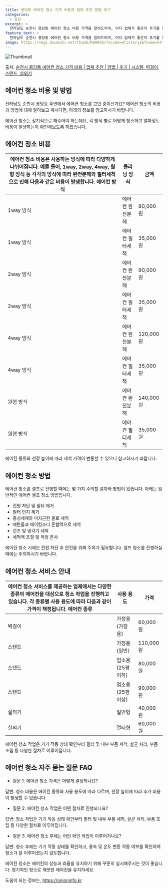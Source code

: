 ```yaml
---
title: 용당동 에어컨 청소 가격 비용과 업체 추천 방법 후기
categories:
  - 일상
excerpt: >
  전라남도 순천시 용당동 에어컨 청소 비용 가격을 알려드리며, 어디 업체가 좋은지 후기를 통해 알아보겠습니다. 현재 글에서는 시스템, 벽걸이, 스탠드, 실외기 각각에 대해 청소 비용이 나와 있으니 참고하시면 되겠습니다. 에어컨 분해 청소 방법 보기 👈 클릭셀프 에어컨 청소 방법 보기👈 클릭순천시 용당동 에어컨 청소 비용시스템에어컨 방식클리닝방식금액1way 방식에어컨 완전분해80,000원1way 방식에어컨 필터세척35,000원2way 방식에어컨 완전분해90,000원2way 방식에어컨 필터세척35,000원4way 방식에어컨 완전분해120,000원4way 방식에어컨 필터세척35,000원원형방식에어컨 완전분해140,000원원형방식에어컨 필터세척35,000원에어컨 청소 견적 샘플 보기 👈 클릭에어컨 냄새의 원인에어..
feature_text: >
  전라남도 순천시 용당동 에어컨 청소 비용 가격을 알려드리며, 어디 업체가 좋은지 후기를 통해 알아보겠습니다. 현재 글에서는 시스템, 벽걸이, 스탠드, 실외기 각각에 대해 청소 비용이 나와 있으니 참고하시면 되겠습니다. 에어컨 분해 청소 방법 보기 👈 클릭셀프 에어컨 청소 방법 보기👈 클릭순천시 용당동 에어컨 청소 비용시스템에어컨 방식클리닝방식금액1way 방식에어컨 완전분해80,000원1way 방식에어컨 필터세척35,000원2way 방식에어컨 완전분해90,000원2way 방식에어컨 필터세척35,000원4way 방식에어컨 완전분해120,000원4way 방식에어컨 필터세척35,000원원형방식에어컨 완전분해140,000원원형방식에어컨 필터세척35,000원에어컨 청소 견적 샘플 보기 👈 클릭에어컨 냄새의 원인에어..
image: https://img1.daumcdn.net/thumb/R800x0/?scode=mtistory2&fname=https%3A%2F%2Fblog.kakaocdn.net%2Fdn%2FbzWit4%2FbtsHwOxeJ5q%2FX7DmPErb9BjM1Eol993KF1%2Fimg.webp
---
```


![Thumbnail](https://img1.daumcdn.net/thumb/R800x0/?scode=mtistory2&fname=https%3A%2F%2Fblog.kakaocdn.net%2Fdn%2FbzWit4%2FbtsHwOxeJ5q%2FX7DmPErb9BjM1Eol993KF1%2Fimg.webp)

<p>출처: <a href="https://onioninfo.kr/entry/%EC%88%9C%EC%B2%9C%EC%8B%9C-%EC%9A%A9%EB%8B%B9%EB%8F%99-%EC%97%90%EC%96%B4%EC%BB%A8-%EC%B2%AD%EC%86%8C-%EA%B0%80%EA%B2%A9-%EB%B9%84%EC%9A%A9-%EC%97%85%EC%B2%B4-%EC%B6%94%EC%B2%9C-%EB%B0%A9%EB%B2%95-%ED%9B%84%EA%B8%B0-%EC%8B%9C%EC%8A%A4%ED%85%9C-%EB%B2%BD%EA%B1%B8%EC%9D%B4-%EC%8A%A4%ED%83%A0%EB%93%9C-%EC%8B%A4%EC%99%B8%EA%B8%B0" rel="dofollow">순천시 용당동 에어컨 청소 가격 비용 | 업체 추천 | 방법 | 후기 | 시스템, 벽걸이, 스탠드, 실외기</a> </p>

## 에어컨 청소 비용 및 방법

전라남도 순천시 용당동 주변에서 에어컨 청소를 고민 중이신가요? 에어컨 청소의 비용과 방법에 대해 알아보고 계시다면, 아래의 정보를
참고하시기 바랍니다.

에어컨 청소는 정기적으로 해주어야 하는데요, 각 방식 별로 어떻게 청소하고 얼마정도 비용이 발생하는지 확인해보도록 하겠습니다.

## 에어컨 청소 비용

에어컨 청소 비용은 사용하는 방식에 따라 다양하게 나뉘어집니다. 예를 들어, 1way, 2way, 4way, 원형 방식 등 각각의 방식에 따라 완전분해와 필터세척으로 인해 다음과 같은 비용이 발생합니다.  에어컨 방식 | 클리닝 방식 | 금액  
---|---|---  
1way 방식 | 에어컨 완전분해 | 80,000원  
1way 방식 | 에어컨 필터세척 | 35,000원  
2way 방식 | 에어컨 완전분해 | 90,000원  
2way 방식 | 에어컨 필터세척 | 35,000원  
4way 방식 | 에어컨 완전분해 | 120,000원  
4way 방식 | 에어컨 필터세척 | 35,000원  
원형 방식 | 에어컨 완전분해 | 140,000원  
원형 방식 | 에어컨 필터세척 | 35,000원  
  
에어컨 종류와 천장 높이에 따라 세척 가격이 변동할 수 있으니 참고하시기 바랍니다.

## 에어컨 청소 방법

에어컨 청소를 셀프로 진행할 때에는 몇 가지 주의할 절차와 방법이 있습니다. 아래는 일반적인 에어컨 셀프 청소 방법입니다.

  * 전원 차단 및 필터 제거
  * 필터 먼지 제거
  * 중성세제와 미지근한 물로 세척
  * 에탄올과 베이킹소다 혼합액으로 세척
  * 건조 및 냉각기 세척
  * 세척액 조절 및 적정 분사

에어컨 청소 시에는 전원 차단 후 안전을 위해 주의가 필요합니다. 셀프 청소를 진행하실 때에는 주의하시기 바랍니다.

## 에어컨 청소 서비스 안내

에어컨 청소 서비스를 제공하는 업체에서는 다양한 종류의 에어컨을 대상으로 청소 작업을 진행하고 있습니다. 각 종류별 사용 용도에 따라 다음과 같이 가격이 책정됩니다.  에어컨 종류 | 사용 용도 | 가격  
---|---|---  
벽걸이 | 가정용(가정용) | 60,000원  
스탠드 | 가정용(일반) | 110,000원  
스탠드 | 업소용(25평 이하) | 80,000원  
스탠드 | 업소용(25평 이상) | 90,000원  
실외기 | 일반형 | 40,000원  
실외기 | 멀티형 | 60,000원  
  
에어컨 청소 작업은 기기 작동 상태 확인부터 필터 및 내부 부품 세척, 살균 처리, 부품 조립 등 다양한 절차로 이루어집니다.

## 에어컨 청소 자주 묻는 질문 FAQ

  * 질문 1. 에어컨 청소 가격은 어떻게 결정되나요? 

답변: 청소 비용은 에어컨 종류와 사용 용도에 따라 다르며, 천장 높이에 따라 추가 비용이 발생할 수 있습니다.

  * 질문 2. 에어컨 청소 작업은 어떤 절차로 진행되나요? 

답변: 청소 작업은 기기 작동 상태 확인부터 필터 및 내부 부품 세척, 살균 처리, 부품 조립 등 다양한 절차로 이루어집니다.

  * 질문 3. 에어컨 청소 후에는 어떤 확인 작업이 이루어지나요? 

답변: 청소 후에는 기기 작동 상태를 확인하고, 풍속 및 온도 변환 작동 여부를 확인하여 청소가 잘 이루어졌는지 검토합니다.

에어컨 청소는 에어컨의 성능과 효율을 유지하기 위해 꾸준히 실시해주시는 것이 좋습니다. 정기적인 청소로 깨끗한 에어컨을 유지하세요.



 

도움이 되는 정보는, <a href="https://onioninfo.kr" rel="dofollow">https://onioninfo.kr</a>


